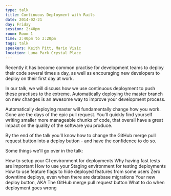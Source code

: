 ```yaml
---
type: talk
title: Continuous Deployment with Rails
date: 2014-02-21
day: Friday
session: 2:40pm
room: Room 1
time: 2:40pm to 3:20pm
tags: talk
speakers: Keith Pitt, Mario Visic
location: Luna Park Crystal Place
---
```


Recently it has become common practise for development teams to deploy their code several times a day, as well as encouraging new developers to deploy on their first day at work.

In our talk, we will discuss how we use continuous deployment to push these practises to the extreme. Automatically deploying the master branch on new changes is an awesome way to improve your development process.

Automatically deploying master will fundamentally change how you work. Gone are the days of the epic pull request. You'll quickly find yourself writing smaller more manageable chunks of code, that overall have a great impact on the quality of the software you produce.

By the end of the talk you'll know how to change the GitHub merge pull request button into a deploy button - and have the confidence to do so.

Some things we'll go over in the talk:

How to setup your CI environment for deployments
Why having fast tests are important
How to use your Staging environment for testing deployments
How to use feature flags to hide deployed features from some users
Zero downtime deploys, even when there are database migrations
Your new deploy button, AKA The GitHub merge pull request button
What to do when deployment goes wrong
